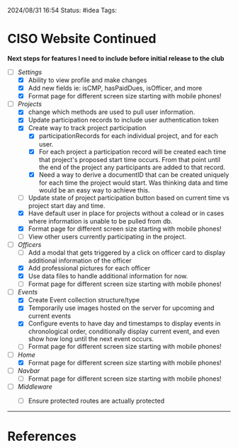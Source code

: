 2024/08/31 16:54
Status: #idea
Tags:

# CISO Website Continued

**Next steps for features I need to include before initial release to the club**

- [ ]  *Settings*
	- [x] Ability to view profile and make changes
	- [x] Add new fields ie: isCMP, hasPaidDues, isOfficer, and more
	- [x] Format page for different screen size starting with mobile phones!
- [ ] *Projects*
	- [x] change which methods are used to pull user information.
	- [x] Update participation records to include user authentication token
	- [x] Create way to track project participation
		- [x] participationRecords for each individual project, and for each user.
		- [x] For each project a participation record will be created each time that project's proposed start time occurs. From that point until the end of the project any participants are added to that record.
		- [x] Need a way to derive a documentID that can be created uniquely for each time the project would start. Was thinking data and time would be an easy way to achieve this.
	- [ ] Update state of project participation button based on current time vs project start day and time.
	- [x] Have default user in place for projects without a colead or in cases where information is unable to be pulled from db.
	- [x] Format page for different screen size starting with mobile phones!
	- [ ] View other users currently participating in the project.
- [ ] *Officers*
	- [ ] Add a modal that gets triggered by a click on officer card to display additional information of the officer
	- [x] Add professional pictures for each officer
	- [x] Use data files to handle additional information for now.
	- [ ] Format page for different screen size starting with mobile phones!
- [ ] *Events*
	- [x] Create Event collection structure/type
	- [x] Temporarily use images hosted on the server for upcoming and current events
	- [x] Configure events to have day and timestamps to display events in chronological order, conditionally display current event, and even show how long until the next event occurs.
	- [ ] Format page for different screen size starting with mobile phones!
- [ ] *Home*
	- [x] Format page for different screen size starting with mobile phones!
- [ ] *Navbar*
	- [ ] Format page for different screen size starting with mobile phones!
- [ ] *Middleware*
	- [ ] Ensure protected routes are actually protected





---
# References
